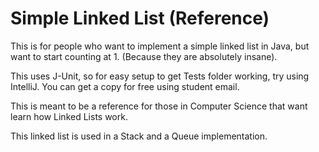 # Simple Linked List (Reference)
This is for people who want to implement a simple linked list in Java,
but want to start counting at 1. (Because they are absolutely insane).

This uses J-Unit, so for easy setup to get Tests folder working, try using IntelliJ. You can get a copy for free using student email.

This is meant to be a reference for those in Computer Science that want learn how Linked Lists work.

This linked list is used in a Stack and a Queue implementation.
